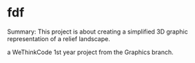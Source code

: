 # fdf

Summary: This project is about creating a simplified 3D graphic representation of a
relief landscape.

a WeThinkCode 1st year project from the Graphics branch.
